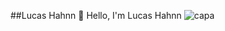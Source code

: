 ##Lucas Hahnn
👋 Hello, I'm Lucas Hahnn
![capa](image/lucashahnn.png)

<!---
Lucas-Hahnn-DEV/Lucas-Hahnn-DEV is a ✨ special ✨ repository because its `README.md` (this file) appears on your GitHub profile.
You can click the Preview link to take a look at your changes.
--->

